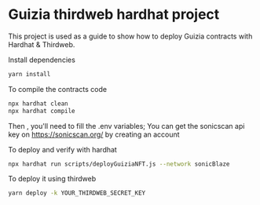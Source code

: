# Guizia thirdweb hardhat project

This project is used as a guide to show how to deploy Guizia contracts with Hardhat & Thirdweb.

Install dependencies

```bash
yarn install
```

To compile the contracts code

```bash
npx hardhat clean
npx hardhat compile
```

Then , you'll need to fill the .env variables;
You can get the sonicscan api key on https://sonicscan.org/ by creating an account

To deploy and verify with hardhat

```bash
npx hardhat run scripts/deployGuiziaNFT.js --network sonicBlaze
```

To deploy it using thirdweb

```bash
yarn deploy -k YOUR_THIRDWEB_SECRET_KEY
```
